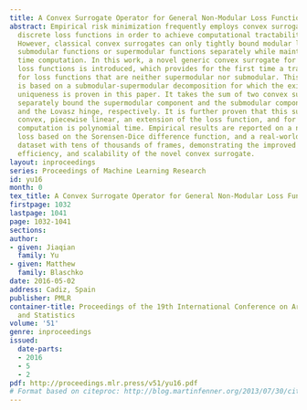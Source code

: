 ```yaml
---
title: A Convex Surrogate Operator for General Non-Modular Loss Functions
abstract: Empirical risk minimization frequently employs convex surrogates to underlying
  discrete loss functions in order to achieve computational tractability during optimization.
  However, classical convex surrogates can only tightly bound modular loss functions,
  submodular functions or supermodular functions separately while maintaining polynomial
  time computation. In this work, a novel generic convex surrogate for general non-modular
  loss functions is introduced, which provides for the first time a tractable solution
  for loss functions that are neither supermodular nor submodular. This convex surrogate
  is based on a submodular-supermodular decomposition for which the existence and
  uniqueness is proven in this paper. It takes the sum of two convex surrogates that
  separately bound the supermodular component and the submodular component using slack-rescaling
  and the Lovasz hinge, respectively. It is further proven that this surrogate is
  convex, piecewise linear, an extension of the loss function, and for which subgradient
  computation is polynomial time. Empirical results are reported on a non-submodular
  loss based on the Sorensen-Dice difference function, and a real-world face track
  dataset with tens of thousands of frames, demonstrating the improved performance,
  efficiency, and scalability of the novel convex surrogate.
layout: inproceedings
series: Proceedings of Machine Learning Research
id: yu16
month: 0
tex_title: A Convex Surrogate Operator for General Non-Modular Loss Functions
firstpage: 1032
lastpage: 1041
page: 1032-1041
sections: 
author:
- given: Jiaqian
  family: Yu
- given: Matthew
  family: Blaschko
date: 2016-05-02
address: Cadiz, Spain
publisher: PMLR
container-title: Proceedings of the 19th International Conference on Artificial Intelligence
  and Statistics
volume: '51'
genre: inproceedings
issued:
  date-parts:
  - 2016
  - 5
  - 2
pdf: http://proceedings.mlr.press/v51/yu16.pdf
# Format based on citeproc: http://blog.martinfenner.org/2013/07/30/citeproc-yaml-for-bibliographies/
---
```

